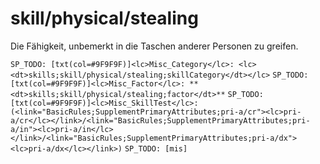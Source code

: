 # skill/physical/stealing

Die Fähigkeit, unbemerkt in die Taschen anderer Personen zu greifen.

`SP_TODO: [txt(col=#9F9F9F)]<lc>Misc_Category</lc>: <lc><dt>skills;skill/physical/stealing;skillCategory</dt></lc>`
`SP_TODO: [txt(col=#9F9F9F)]<lc>Misc_Factor</lc>: **<dt>skills;skill/physical/stealing;factor</dt>**`
`SP_TODO: [txt(col=#9F9F9F)]<lc>Misc_SkillTest</lc>: (<link="BasicRules;SupplementPrimaryAttributes;pri-a/cr"><lc>pri-a/cr</lc></link>/<link="BasicRules;SupplementPrimaryAttributes;pri-a/in"><lc>pri-a/in</lc></link>/<link="BasicRules;SupplementPrimaryAttributes;pri-a/dx"><lc>pri-a/dx</lc></link>)`
`SP_TODO: [mis]`